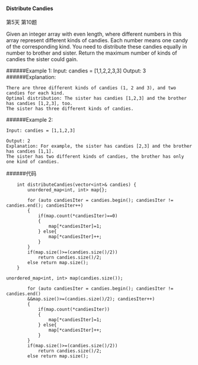 #### Distribute Candies

第5天 第10题


Given an integer array with even length, where different numbers in this array represent different kinds of candies. Each number means one candy of the corresponding kind. You need to distribute these candies equally in number to brother and sister. Return the maximum number of kinds of candies the sister could gain.

######Example 1:
	Input: candies = [1,1,2,2,3,3]
	Output: 3
######Explanation:

	There are three different kinds of candies (1, 2 and 3), and two candies for each kind.
	Optimal distribution: The sister has candies [1,2,3] and the brother has candies [1,2,3], too.
	The sister has three different kinds of candies.

######Example 2:


	Input: candies = [1,1,2,3]

	Output: 2
	Explanation: For example, the sister has candies [2,3] and the brother has candies [1,1].
	The sister has two different kinds of candies, the brother has only one kind of candies.

######代码
```language
    int distributeCandies(vector<int>& candies) {
        unordered_map<int, int> map{};

        for (auto candiesIter = candies.begin(); candiesIter != candies.end(); candiesIter++)
        {
            if(map.count(*candiesIter)==0)
            {
                map[*candiesIter]=1;
            } else{
                map[*candiesIter]++;
            }
        }
        if(map.size()>=(candies.size()/2))
            return candies.size()/2;
        else return map.size();
    }
```
```language
unordered_map<int, int> map(candies.size());

        for (auto candiesIter = candies.begin(); candiesIter != candies.end()
        &&map.size()>=(candies.size()/2); candiesIter++)
        {
            if(map.count(*candiesIter))
            {
                map[*candiesIter]=1;
            } else{
                map[*candiesIter]++;
            }
        }
        if(map.size()>=(candies.size()/2))
            return candies.size()/2;
        else return map.size();
```